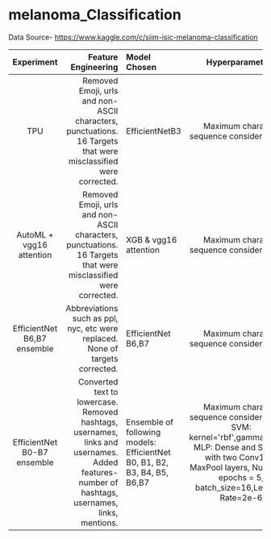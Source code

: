 # melanoma_Classification
Data Source- https://www.kaggle.com/c/siim-isic-melanoma-classification


| Experiment | Feature Engineering |Model Chosen | Hyperparameters |Leaderboard Score |
| :---:         |       ---: | :---         |     :---:      |          ---: |
| TPU   | Removed Emoji, urls and non-ASCII characters, punctuations. 16 Targets that were misclassified were corrected. |EfficientNetB3 | Maximum character sequence considered=128|  0.8353  |
| AutoML + vgg16 attention   | Removed Emoji, urls and non-ASCII characters, punctuations. 16 Targets that were misclassified were corrected. | XGB & vgg16 attention| Maximum character sequence considered=128|  0.8353  |
| EfficientNet B6,B7 ensemble     | Abbreviations such as ppl, nyc, etc were replaced. None of targets corrected.|  EfficientNet B6,B7 | Maximum character sequence considered=160 |  0.8404 |
| EfficientNet B0-B7 ensemble   | Converted text to lowercase. Removed hashtags, usernames, links and usernames. Added features- number of hashtags, usernames, links, mentions. |Ensemble of following models:  EfficientNet B0, B1, B2, B3, B4, B5, B6,B7| Maximum character sequence considered=512 SVM: kernel='rbf',gamma='auto', MLP: Dense and Sigmoid with two Conv1D & MaxPool layers, Number of epochs = 5, batch_size=16,Learning Rate=2e-6 | 0.8312 |
